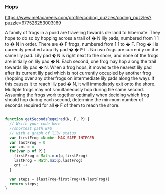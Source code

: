 ### Hops
https://www.metacareers.com/profile/coding_puzzles/coding_puzzles?puzzle=977526253003069

A family of frogs in a pond are traveling towards dry land to hibernate. They hope to do so by hopping across a trail of 
�
N lily pads, numbered from 
1
1 to 
�
N in order.
There are 
�
F frogs, numbered from 
1
1 to 
�
F. Frog 
�
i is currently perched atop lily pad 
�
�
P 
i
​
 . No two frogs are currently on the same lily pad. Lily pad 
�
N is right next to the shore, and none of the frogs are initially on lily pad 
�
N.
Each second, one frog may hop along the trail towards lily pad 
�
N. When a frog hops, it moves to the nearest lily pad after its current lily pad which is not currently occupied by another frog (hopping over any other frogs on intermediate lily pads along the way). If this causes it to reach lily pad 
�
N, it will immediately exit onto the shore. Multiple frogs may not simultaneously hop during the same second.
Assuming the frogs work together optimally when deciding which frog should hop during each second, determine the minimum number of seconds required for all 
�
F of them to reach the shore.

```js

function getSecondsRequired(N, F, P) {
  // Write your code here
  //shortest path BFS
  // with a graph of lily status
  var firstFrog =Number.MAX_SAFE_INTEGER
  var lastFrog = 0
  var cnt = 0
  for(var p of P){
    firstFrog = Math.min(p,firstFrog)
    lastFrog = Math.max(p,lastFrog)
    cnt ++
  }
  
  var steps = (lastFrog-firstFrog+(N-lastFrog))
  return steps;
}


```